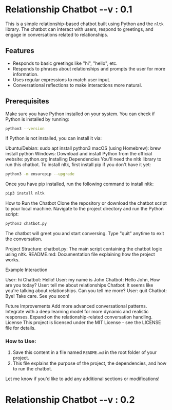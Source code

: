 # Relationship Chatbot --v : 0.1

This is a simple relationship-based chatbot built using Python and the `nltk` library. The chatbot can interact with users, respond to greetings, and engage in conversations related to relationships.

## Features

- Responds to basic greetings like "hi", "hello", etc.
- Responds to phrases about relationships and prompts the user for more information.
- Uses regular expressions to match user input.
- Conversational reflections to make interactions more natural.

## Prerequisites

Make sure you have Python installed on your system. You can check if Python is installed by running:

```bash
python3 --version
```

If Python is not installed, you can install it via:

Ubuntu/Debian: sudo apt install python3
macOS (using Homebrew): brew install python
Windows: Download and install Python from the official website: python.org
Installing Dependencies
You'll need the nltk library to run this chatbot. To install nltk, first install pip if you don't have it yet:

```bash
python3 -m ensurepip --upgrade
```

Once you have pip installed, run the following command to install nltk:

```bash
pip3 install nltk
```
How to Run the Chatbot
Clone the repository or download the chatbot script to your local machine.
Navigate to the project directory and run the Python script:
```bash
python3 chatbot.py
```
The chatbot will greet you and start conversing. Type "quit" anytime to exit the conversation.

Project Structure:
chatbot.py: The main script containing the chatbot logic using nltk.
README.md: Documentation file explaining how the project works.

Example Interaction

User: hi
Chatbot: Hello!
User: my name is John
Chatbot: Hello John, How are you today?
User: tell me about relationships
Chatbot: It seems like you're talking about relationships. Can you tell me more?
User: quit
Chatbot: Bye! Take care. See you soon!

Future Improvements
Add more advanced conversational patterns.
Integrate with a deep learning model for more dynamic and realistic responses.
Expand on the relationship-related conversation handling.
License
This project is licensed under the MIT License - see the LICENSE file for details.


### How to Use:
1. Save this content in a file named `README.md` in the root folder of your project.
2. This file explains the purpose of the project, the dependencies, and how to run the chatbot.

Let me know if you'd like to add any additional sections or modifications!



# Relationship Chatbot --v : 0.2